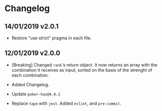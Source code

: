 # Changelog

## 14/01/2019 v2.0.1

* Restore "use strict" pragma in each file.

## 12/01/2019 v2.0.0

* [Breaking] Changed `rank`'s return object. It now returns an array with the combination it receives as input, sorted on the basis of the strenght of each combination.

* Added Changelog.

* Update `poker-has@4.0.1`

* Replace `tape` with `jest`. Added `eslint`, and `pre-commit`.
